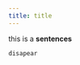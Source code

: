 ```yaml
---
title: title
---
```



<p>this is a <b>sentences</b></p>

<code>disapear</code>


<!--HONumber=May16_HO4-->


